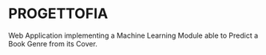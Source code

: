 # PROGETTOFIA
 Web Application implementing a Machine Learning Module able to Predict a Book Genre from its Cover.
